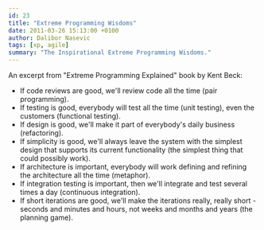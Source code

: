 ```yaml
---
id: 23
title: "Extreme Programming Wisdoms"
date: 2011-03-26 15:13:00 +0100
author: Dalibor Nasevic
tags: [xp, agile]
summary: "The Inspirational Extreme Programming Wisdoms."
---
```


An excerpt from "Extreme Programming Explained" book by Kent Beck:

- If code reviews are good, we'll review code all the time (pair programming).
- If testing is good, everybody will test all the time (unit testing), even the customers (functional testing).
- If design is good, we'll make it part of everybody's daily business (refactoring). 
- If simplicity is good, we'll always leave the system with the simplest design that supports its current functionality (the simplest thing that could possibly work). 
- If architecture is important, everybody will work defining and refining the architecture all the time (metaphor).
- If integration testing is important, then we'll integrate and test several times a day (continuous integration).
- If short iterations are good, we'll make the iterations really, really short - seconds and minutes and hours, not weeks and months and years (the planning game).
